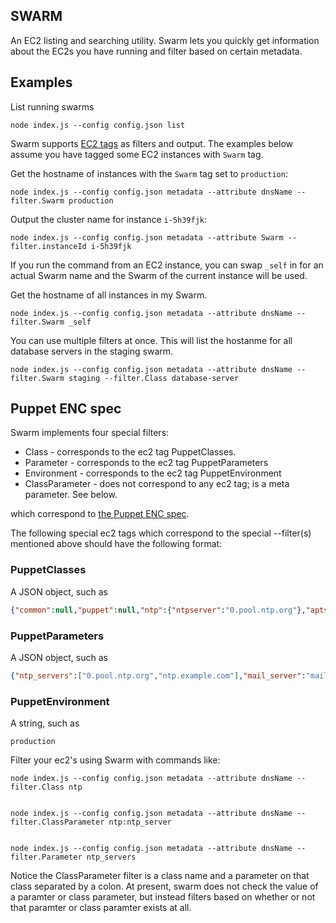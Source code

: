 SWARM
-----

An EC2 listing and searching utility. Swarm lets you quickly get information about the EC2s you have running and filter based on certain metadata.

## Examples

List running swarms

    node index.js --config config.json list

Swarm supports [EC2 tags](http://docs.amazonwebservices.com/AWSEC2/latest/UserGuide/Using_Tags.html)
as filters and output. The examples below assume you have tagged some EC2
instances with `Swarm` tag.

Get the hostname of instances with the `Swarm` tag set to `production`:

    node index.js --config config.json metadata --attribute dnsName --filter.Swarm production

Output the cluster name for instance `i-5h39fjk`:

    node index.js --config config.json metadata --attribute Swarm --filter.instanceId i-5h39fjk

If you run the command from an EC2 instance, you can swap `_self` in for an actual Swarm name
and the Swarm of the current instance will be used.

Get the hostname of all instances in my Swarm.

    node index.js --config config.json metadata --attribute dnsName --filter.Swarm _self

You can use multiple filters at once. This will list the hostanme for all database servers in the staging swarm.

    node index.js --config config.json metadata --attribute dnsName --filter.Swarm staging --filter.Class database-server

## Puppet ENC spec

Swarm implements four special filters:

* Class - corresponds to the ec2 tag PuppetClasses.
* Parameter - corresponds to the ec2 tag PuppetParameters
* Environment - corresponds to the ec2 tag PuppetEnvironment
* ClassParameter - does not correspond to any ec2 tag; is a meta parameter. See below.

which correspond to [the Puppet ENC spec](http://docs.puppetlabs.com/guides/external_nodes.html#enc-output-format).

The following special ec2 tags which correspond to the special --filter(s) mentioned above should have the following format:

### PuppetClasses

A JSON object, such as

```json
{"common":null,"puppet":null,"ntp":{"ntpserver":"0.pool.ntp.org"},"aptsetup":{"additional_apt_repos":["deb localrepo.example.com/ubuntu lucid production","deb localrepo.example.com/ubuntu lucid vendor"]}}
```

### PuppetParameters

A JSON object, such as

```json
{"ntp_servers":["0.pool.ntp.org","ntp.example.com"],"mail_server":"mail.example.com","iburst":true}
```

### PuppetEnvironment

A string, such as

    production 

Filter your ec2's using Swarm with commands like:

    node index.js --config config.json metadata --attribute dnsName --filter.Class ntp


    node index.js --config config.json metadata --attribute dnsName --filter.ClassParameter ntp:ntp_server


    node index.js --config config.json metadata --attribute dnsName --filter.Parameter ntp_servers

Notice the ClassParameter filter is a class name and a parameter on that class separated by a colon.  At present, swarm does not check the value of a paramter or class parameter, but instead filters based on whether or not that paramter or class paramter exists at all.


